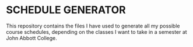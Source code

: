 # SCHEDULE GENERATOR 

This repository contains the files I have used to generate all my possible course schedules, depending on the classes I want to take in a semester at John Abbott College.
